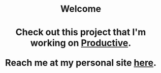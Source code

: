 <!---
d2vin/d2vin is a ✨ special ✨ repository because its `README.md` (this file) appears on your GitHub profile.
You can click the Preview link to take a look at your changes.
--->
<center>
  <div>
    <h1>Welcome<h1>
      <p>Check out this project that I'm working on <a href="https://productive.vote">Productive</a>.</p>
      <p>Reach me at my personal site <a href="https://devinminn.com">here</a>.</p>
  </div>
</center>
